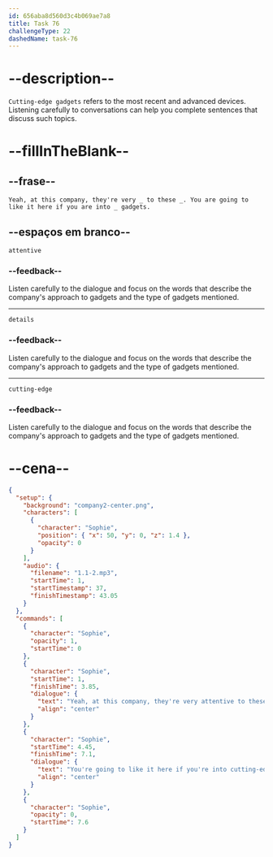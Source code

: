 ```yaml
---
id: 656aba8d560d3c4b069ae7a8
title: Task 76
challengeType: 22
dashedName: task-76
---
```


<!--
AUDIO REFERENCE:
Sophie: Yeah. Here in the company, they are very attentive to these details. You are going to like it here if you are into cutting-edge gadgets.
-->

# --description--

`Cutting-edge gadgets` refers to the most recent and advanced devices. Listening carefully to conversations can help you complete sentences that discuss such topics.

# --fillInTheBlank--

## --frase--

`Yeah, at this company, they're very _ to these _. You are going to like it here if you are into _ gadgets.`

## --espaços em branco--

`attentive`

### --feedback--

Listen carefully to the dialogue and focus on the words that describe the company's approach to gadgets and the type of gadgets mentioned.

---

`details`

### --feedback--

Listen carefully to the dialogue and focus on the words that describe the company's approach to gadgets and the type of gadgets mentioned.

---

`cutting-edge`

### --feedback--

Listen carefully to the dialogue and focus on the words that describe the company's approach to gadgets and the type of gadgets mentioned.

# --cena--

```json
{
  "setup": {
    "background": "company2-center.png",
    "characters": [
      {
        "character": "Sophie",
        "position": { "x": 50, "y": 0, "z": 1.4 },
        "opacity": 0
      }
    ],
    "audio": {
      "filename": "1.1-2.mp3",
      "startTime": 1,
      "startTimestamp": 37,
      "finishTimestamp": 43.05
    }
  },
  "commands": [
    {
      "character": "Sophie",
      "opacity": 1,
      "startTime": 0
    },
    {
      "character": "Sophie",
      "startTime": 1,
      "finishTime": 3.85,
      "dialogue": {
        "text": "Yeah, at this company, they're very attentive to these details.",
        "align": "center"
      }
    },
    {
      "character": "Sophie",
      "startTime": 4.45,
      "finishTime": 7.1,
      "dialogue": {
        "text": "You're going to like it here if you're into cutting-edge gadgets.",
        "align": "center"
      }
    },
    {
      "character": "Sophie",
      "opacity": 0,
      "startTime": 7.6
    }
  ]
}
```
